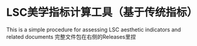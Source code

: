 # LSC美学指标计算工具（基于传统指标）
This is a simple procedure for assessing LSC aesthetic indicators and related documents
完整文件包在右侧的Releases里捏
